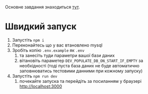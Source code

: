 Основне завдання знаходиться [тут](./test-task/readme.md).

# Швидкий запуск

1. Запустіть `npm i`
2. Переконайтесь що у вас втановлено mysql
3. Зробіть копію  `.env.example` як `.env`
   1. та занесіть туди параметри вашої бази даних
   2. вітановіть параметер `DEV_POPULATE_DB_ON_START_IF_EMPTY` за необхідності (тоді пуста база даних не буде автоматично заповнюватись тестовими данними при кожному запуску)
4. Запустіть `npm run dev`
   1. почекайте запуска та перейдіть за посиланням у браузері [http://localhost:3000](http://localhost:3000)
